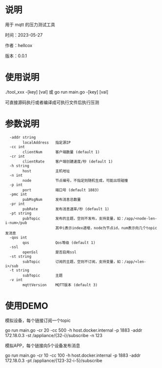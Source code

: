 # 说明

用于 mqtt 的压力测试工具

时间：2023-05-27

作者：hellcox

版本：0.0.1

# 使用说明

./tool_xxx -[key] [val]  或  go run main.go -[key] [val]

可直接源码执行或者编译成可执行文件后执行压测



# 参数说明

```
  -addr string
        localAddress   指定源IP
  -cc int
        clientNum      客户端数量 (default 1)
  -cr int
        clientRate     客户端创建速度/秒 (default 1)
  -h string
        host           主机地址
  -n int
        node           节点编号，不指定则随机生成，可能出现碰撞
  -p int
        port           端口号 (default 1883)
  -pmc int
        pubMsgNum      发布消息总数量
  -pr int
        pubRate        发布消息速率/秒 (default 1)
  -pt string
        pubTopic       发布的主题，空则不发布，支持变量，如：/app/<node-len-i-num>/pub
                       其中i表示index递增，node为节点id，num表示向几个topic发消息
  -qos int
        qos            Qos等级 (default 1)
  -ssl
        openSsl        是否启用ssl
  -st string
        subTopic       订阅的主题，空则不订阅，支持变量，如：/app/<len-i>/sub
  -t string
        subTopic       主题
  -v int
        mqttVersion    MQTT版本 (default 3)
```

# 使用DEMO

模拟设备，每个链接订阅一个topic

go run main.go -cr 20 -cc 500 -h host.docker.internal -p 1883 -addr 172.18.0.3 -st /appliance/{32-i}/subscribe -n 123

模拟APP，每个链接向5个设备发布消息

go run main.go -cr 10 -cc 100 -h host.docker.internal -p 1883 -addr 172.18.0.3 -pt /appliance/{123-32-i-5}/subscribe

